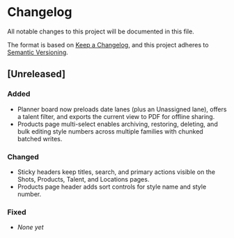 # Changelog

All notable changes to this project will be documented in this file.

The format is based on [Keep a Changelog](https://keepachangelog.com/en/1.1.0/),
and this project adheres to [Semantic Versioning](https://semver.org/spec/v2.0.0.html).

## [Unreleased]
### Added
- Planner board now preloads date lanes (plus an Unassigned lane), offers a talent filter, and exports the current view to PDF for offline sharing.
- Products page multi-select enables archiving, restoring, deleting, and bulk editing style numbers across multiple families with chunked batched writes.

### Changed
- Sticky headers keep titles, search, and primary actions visible on the Shots, Products, Talent, and Locations pages.
- Products page header adds sort controls for style name and style number.

### Fixed
- _None yet_
